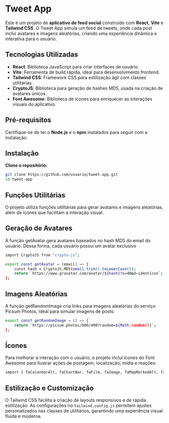 # Tweet App

Este é um projeto de **aplicativo de feed social** construído com **React**, **Vite** e **Tailwind CSS**. O Tweet App simula um feed de tweets, onde cada post inclui avatares e imagens aleatórias, criando uma experiência dinâmica e interativa para o usuário.

## Tecnologias Utilizadas

- **React**: Biblioteca JavaScript para criar interfaces de usuário.
- **Vite**: Ferramenta de build rápida, ideal para desenvolvimento frontend.
- **Tailwind CSS**: Framework CSS para estilização ágil com classes utilitárias.
- **CryptoJS**: Biblioteca para geração de hashes MD5, usada na criação de avatares únicos.
- **Font Awesome**: Biblioteca de ícones para enriquecer as interações visuais do aplicativo.

## Pré-requisitos

Certifique-se de ter o **Node.js** e o **npm** instalados para seguir com a instalação.

## Instalação
 **Clone o repositório:**
   ```bash
   git clone https://github.com/usuario/tweet-app.git
   cd tweet-app
```
## Funções Utilitárias
O projeto utiliza funções utilitárias para gerar avatares e imagens aleatórias, além de ícones que facilitam a interação visual.

## Geração de Avatares
A função getAvatar gera avatares baseados no hash MD5 do email do usuário. Dessa forma, cada usuário possui um avatar exclusivo

```bash
import CryptoJS from "crypto-js";

export const getAvatar = (email) => {
    const hash = CryptoJS.MD5(email.trim().toLowerCase());
    return `https://www.gravatar.com/avatar/${hash}?s=40&d=identicon`;
};
```

## Imagens Aleatórias
A função getRandomImage cria links para imagens aleatórias do serviço Picsum Photos, ideal para simular imagens de posts:

```bash
export const getRandomImage = () => {
    return `https://picsum.photos/600/400?random=${Math.random()}`;
};
```

## Ícones
Para melhorar a interação com o usuário, o projeto inclui ícones do Font Awesome para ilustrar ações de postagem, localização, mídia e reações:

```bash
import { faCalendarAlt, faChartBar, faFilm, faImage, faMapMarkedAlt, faSmile } from "@fortawesome/free-solid-svg-icons";
```

## Estilização e Customização
O Tailwind CSS facilita a criação de layouts responsivos e de rápida estilização. As configurações no `tailwind.config.js` permitem ajustes personalizados nas classes de utilitários, garantindo uma experiência visual fluida e moderna.